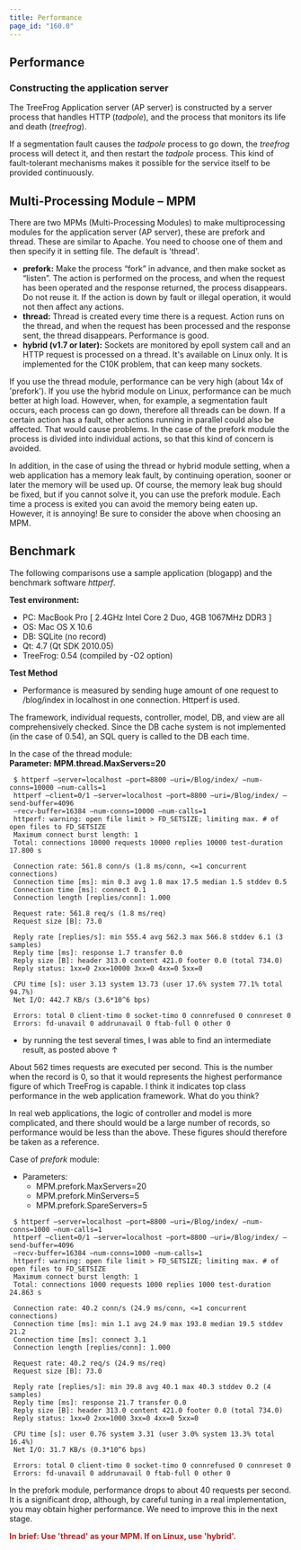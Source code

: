 ```yaml
---
title: Performance
page_id: "160.0"
---
```


## Performance

### Constructing the application server

The TreeFrog Application server (AP server) is constructed by a server process that handles HTTP (*tadpole*), and the process that monitors its life and death (*treefrog*).

If a segmentation fault causes the *tadpole* process to go down, the *treefrog* process will detect it, and then restart the *tadpole* process. This kind of fault-tolerant mechanisms makes it possible for the service itself to be provided continuously.
 
## Multi-Processing Module – MPM

There are two MPMs (Multi-Processing Modules) to make multiprocessing modules for the application server (AP server), these are prefork and thread. These are similar to Apache. You need to choose one of them and then specify it in setting file. The default is 'thread'.

* **prefork:** Make the process “fork” in advance, and then make socket as “listen”. The action is performed on the process, and when the request has been operated and the response returned, the process disappears. Do not reuse it. If the action is down by fault or illegal operation, it would not then affect any actions.
* **thread:** Thread is created every time there is a request. Action runs on the thread, and when the request has been processed and the response sent, the thread disappears. Performance is good.
* **hybrid (v1.7 or later):** Sockets are monitored by epoll system call and an HTTP request is processed on a thread. It's available on Linux only. It is implemented for the C10K problem, that can keep many sockets.

If you use the thread module, performance can be very high (about 14x of 'prefork'). If you use the hybrid module on Linux, performance can be much better at high load. However, when, for example, a segmentation fault occurs, each process can go down, therefore all threads can be down. If a certain action has a fault, other actions running in parallel could also be affected. That would cause problems. In the case of the prefork module the process is divided into individual actions, so that this kind of concern is avoided.

In addition, in the case of using the thread or hybrid module setting, when a web application has a memory leak fault, by continuing operation, sooner or later the memory will be used up. Of course, the memory leak bug should be fixed, but if you cannot solve it, you can use the prefork module. Each time a process is exited you can avoid the memory being eaten up. However, it is annoying!
Be sure to consider the above when choosing an MPM.

## Benchmark

The following comparisons use a sample application (blogapp) and the benchmark software *httperf*.

**Test environment:**

* PC: MacBook Pro [ 2.4GHz Intel Core 2 Duo, 4GB 1067MHz DDR3 ]
* OS: Mac OS X 10.6
* DB: SQLite (no record)
* Qt: 4.7 (Qt SDK 2010.05)
* TreeFrog: 0.54 (compiled by -O2 option)

**Test Method**

* Performance is measured by sending huge amount of one request to /blog/index in localhost in one connection. Httperf is used.

The framework, individual requests, controller, model, DB, and view are all comprehensively checked. Since the DB cache system is not implemented (in the case of 0.54), an SQL query is called to the DB each time. 

In the case of the thread module:<br>
**Parameter: MPM.thread.MaxServers=20**

```
 $ httperf –server=localhost –port=8800 –uri=/Blog/index/ –num-conns=10000 –num-calls=1
 httperf –client=0/1 –server=localhost –port=8800 –uri=/Blog/index/ –send-buffer=4096 
 –recv-buffer=16384 –num-conns=10000 –num-calls=1
 httperf: warning: open file limit > FD_SETSIZE; limiting max. # of open files to FD_SETSIZE
 Maximum connect burst length: 1
 Total: connections 10000 requests 10000 replies 10000 test-duration 17.800 s

 Connection rate: 561.8 conn/s (1.8 ms/conn, <=1 concurrent connections)
 Connection time [ms]: min 0.3 avg 1.8 max 17.5 median 1.5 stddev 0.5
 Connection time [ms]: connect 0.1
 Connection length [replies/conn]: 1.000

 Request rate: 561.8 req/s (1.8 ms/req)
 Request size [B]: 73.0

 Reply rate [replies/s]: min 555.4 avg 562.3 max 566.8 stddev 6.1 (3 samples)
 Reply time [ms]: response 1.7 transfer 0.0
 Reply size [B]: header 313.0 content 421.0 footer 0.0 (total 734.0)
 Reply status: 1xx=0 2xx=10000 3xx=0 4xx=0 5xx=0

 CPU time [s]: user 3.13 system 13.73 (user 17.6% system 77.1% total 94.7%)
 Net I/O: 442.7 KB/s (3.6*10^6 bps)

 Errors: total 0 client-timo 0 socket-timo 0 connrefused 0 connreset 0
 Errors: fd-unavail 0 addrunavail 0 ftab-full 0 other 0
```

* by running the test several times, I was able to find an intermediate result, as posted above ↑

About 562 times requests are executed per second. This is the number when the record is 0, so that it would represents the highest performance figure of which TreeFrog is capable. I think it indicates top class performance in the web application framework. What do you think?

In real web applications, the logic of controller and model is more complicated, and there should would be a large number of records, so performance would be less than the above. These figures should therefore be taken as a reference.

Case of *prefork* module:

* Parameters:
    - MPM.prefork.MaxServers=20
    - MPM.prefork.MinServers=5
    - MPM.prefork.SpareServers=5

```
 $ httperf –server=localhost –port=8800 –uri=/Blog/index/ –num-conns=1000 –num-calls=1
 httperf –client=0/1 –server=localhost –port=8800 –uri=/Blog/index/ –send-buffer=4096 
 –recv-buffer=16384 –num-conns=1000 –num-calls=1
 httperf: warning: open file limit > FD_SETSIZE; limiting max. # of open files to FD_SETSIZE
 Maximum connect burst length: 1
 Total: connections 1000 requests 1000 replies 1000 test-duration 24.863 s

 Connection rate: 40.2 conn/s (24.9 ms/conn, <=1 concurrent connections)
 Connection time [ms]: min 1.1 avg 24.9 max 193.8 median 19.5 stddev 21.2
 Connection time [ms]: connect 3.1
 Connection length [replies/conn]: 1.000

 Request rate: 40.2 req/s (24.9 ms/req)
 Request size [B]: 73.0

 Reply rate [replies/s]: min 39.8 avg 40.1 max 40.3 stddev 0.2 (4 samples)
 Reply time [ms]: response 21.7 transfer 0.0
 Reply size [B]: header 313.0 content 421.0 footer 0.0 (total 734.0)
 Reply status: 1xx=0 2xx=1000 3xx=0 4xx=0 5xx=0

 CPU time [s]: user 0.76 system 3.31 (user 3.0% system 13.3% total 16.4%)
 Net I/O: 31.7 KB/s (0.3*10^6 bps)

 Errors: total 0 client-timo 0 socket-timo 0 connrefused 0 connreset 0
 Errors: fd-unavail 0 addrunavail 0 ftab-full 0 other 0
```
 
In the prefork module, performance drops to about 40 requests per second. It is a significant drop, although, by careful tuning in a real implementation, you may obtain higher performance. We need to improve this in the next stage.

<span style="color: #b22222">**In brief: Use 'thread' as your MPM. If on Linux, use 'hybrid'.**</span>